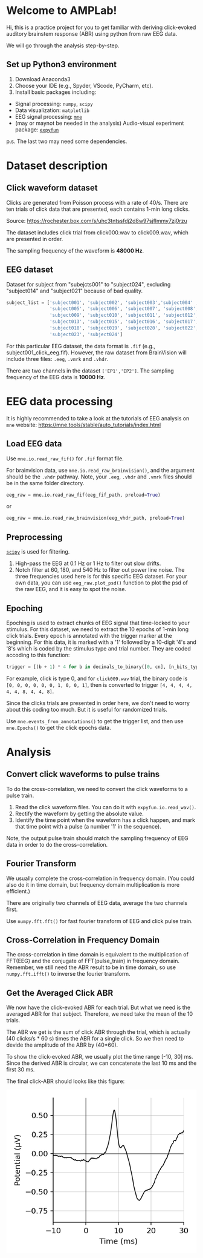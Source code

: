 # Welcome to AMPLab!

Hi, this is a practice project for you to get familiar with deriving click-evoked auditory brainstem response (ABR) using python from raw EEG data.

We will go through the analysis step-by-step.

## Set up Python3 environment

1. Download Anaconda3
2. Choose your IDE (e.g., Spyder, VScode, PyCharm, etc).
3. Install basic packages including: 
  - Signal processing: `numpy`, `scipy`
  - Data visualization: `matplotlib`
  - EEG signal processing: [`mne`](https://mne.tools/stable/install/index.html)
  - (may or maynot be needed in the analysis) Audio-visual experiment package: [`expyfun`](https://https://github.com/LABSN/expyfun/blob/main/doc/getting_started.rst)
  
  p.s. The last two may need some dependencies.

# Dataset description
## Click waveform dataset
Clicks are generated from Poisson process with a rate of 40/s. There are ten trials of click data that are presented, each contains 1-min long clicks.


Source: https://rochester.box.com/s/uhc3tntssfdj2d8w97sjflmmy7zj0rzu

The dataset includes click trial from click000.wav to click009.wav, which are presented in order.

The sampling frequency of the waveform is **48000 Hz**.
## EEG dataset
Dataset for subject from "subejcts001" to "subject024", excluding "subject014" and "subject021" because of bad quality.
```python
subject_list = ['subject001', 'subject002', 'subject003','subject004' ,
                'subject005', 'subject006', 'subject007', 'subject008',
                'subject009', 'subject010', 'subject011', 'subject012',
                'subject013', 'subject015', 'subject016', 'subject017',
                'subject018', 'subject019', 'subject020', 'subject022', 
                'subject023', 'subject024']
```
For this particular EEG dataset, the data format is `.fif` (e.g., subject001_click_eeg.fif). However, the raw dataset from BrainVision will include three files: `.eeg`, `.vmrk` and `.vhdr`.

There are two channels in the dataset `['EP1','EP2']`.
The sampling frequency of the EEG data is **10000 Hz**.

# EEG data processing
It is highly recommended to take a look at the tutorials of EEG analysis on `mne` website: https://mne.tools/stable/auto_tutorials/index.html

## Load EEG data
Use `mne.io.read_raw_fif()` for `.fif` format file.

For brainvision data, use `mne.io.read_raw_brainvision()`, and the argument should be the `.vhdr` pathway. Note, your `.eeg`, `.vhdr` and `.vmrk` files should be in the same folder directory.
```python
eeg_raw = mne.io.read_raw_fif(eeg_fif_path, preload=True)
```
or
```python
eeg_raw = mne.io.read_raw_brainvision(eeg_vhdr_path, preload=True)
```

## Preprocessing
[`scipy`](https://scipy.org/) is used for filtering.

1. High-pass the EEG at 0.1 Hz or 1 Hz to filter out slow drifts.
2. Notch filter at 60, 180, and 540 Hz to filter out power line noise. The three frequencies used here is for this specific EEG dataset. For your own data, you can use `eeg_raw.plot_psd()` function to plot the psd of the raw EEG, and it is easy to spot the noise.


## Epoching
Epoching is used to extract chunks of EEG signal that time-locked to your stimulus. For this dataset, we need to extract the 10 epochs of 1-min long click trials. Every epoch is annotated with the trigger marker at the beginning. For this data, it is marked with a '1' followed by a 10-digit '4's and '8's which is coded by the stimulus type and trial number. They are coded accoding to this function:
```python
trigger = [(b + 1) * 4 for b in decimals_to_binary([0, cn], [n_bits_type, n_bits_epoch])]
```
For example, click is type 0, and for `click009.wav` trial, the binary code is `[0, 0, 0, 0, 0, 0, 1, 0, 0, 1]`, then is converted to trigger `[4, 4, 4, 4, 4, 4, 8, 4, 4, 8]`.

Since the clicks trials are presented in order here, we don't need to worry about this coding too much. But it is useful for randomized trials.

Use `mne.events_from_annotations()` to get the trigger list, and then use `mne.Epochs()` to get the click epochs data.

# Analysis
## Convert click waveforms to pulse trains
To do the cross-correlation, we need to convert the click waveforms to a pulse train.
1. Read the click waveform files. You can do it with `expyfun.io.read_wav()`.
2. Rectify the waveform by getting the absolute value.
3. Identify the time point when the waveform has a click happen, and mark that time point with a pulse (a number '1' in the sequence).

Note, the output pulse train should match the sampling frequency of EEG data in order to do the cross-correlation.

## Fourier Transform
We usually complete the cross-correlation in frequency domain. (You could also do it in time domain, but frequency domain multiplication is more efficient.)

There are originally two channels of EEG data, average the two channels first.

Use `numpy.fft.fft()` for fast fourier transform of EEG and click pulse train.

## Cross-Correlation in Frequency Domain
The cross-correlation in time domain is equivalent to the multiplication of FFT(EEG) and the conjugate of FFT(pulse_train) in frequency domain. Remember, we still need the ABR result to be in time domain, so use `numpy.fft.ifft()` to inverse the fourier transform. 

## Get the Averaged Click ABR
We now have the click-evoked ABR for each trial. But what we need is the averaged ABR for that subject. Therefore, we need take the mean of the 10 trials. 

The ABR we get is the sum of click ABR through the trial, which is actually (40 clicks/s * 60 s) times the ABR for a single click. So we then need to devide the amplitude of the ABR by (40*60).

To show the click-evoked ABR, we usually plot the time range [-10, 30] ms. Since the derived ABR is circular, we can concatenate the last 10 ms and the first 30 ms.


The final click-ABR should looks like this figure:

![Click ABR](click_fig.png)
